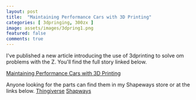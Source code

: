 ```yaml
---
layout: post
title:  "Maintaining Performance Cars with 3D Printing"
categories: [ 3dpringing, 300zx ]
image: assets/images/3dpring1.png
featured: false
comments: true
---
```


I've published a new article introducing the use of 3dprinting to solve om problems with the Z. You'll find the full story linked below.

[Maintaining Performance Cars with 3D Printing](https://medium.com/@300zxproject/3d-printing-car-parts-4bf0aa0b133a)

Anyone looking for the parts can find them in my Shapeways store or at the links below.
[Thingiverse](https://www.thingiverse.com/thing:4290107)
[Shapways](https://www.shapeways.com/product/FT5QSJTWQ/300zx-radiator-hose-clip?optionId=165442916&key=fc8719d978441df6f9c13b006a89471e)
